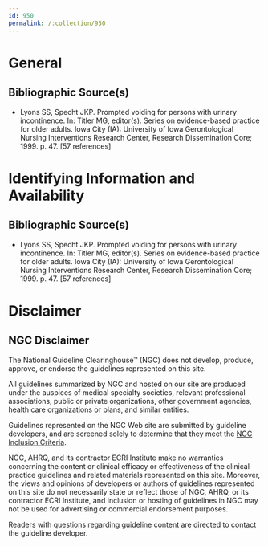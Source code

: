 ```yaml
---
id: 950
permalink: /:collection/950
---
```


# General

## Bibliographic Source(s)

- Lyons SS, Specht JKP. Prompted voiding for persons with urinary incontinence. In: Titler MG, editor(s). Series on evidence-based practice for older adults. Iowa City (IA): University of Iowa Gerontological Nursing Interventions Research Center, Research Dissemination Core; 1999. p. 47. [57 references]

# Identifying Information and Availability

## Bibliographic Source(s)

- Lyons SS, Specht JKP. Prompted voiding for persons with urinary incontinence. In: Titler MG, editor(s). Series on evidence-based practice for older adults. Iowa City (IA): University of Iowa Gerontological Nursing Interventions Research Center, Research Dissemination Core; 1999. p. 47. [57 references]

# Disclaimer

## NGC Disclaimer

The National Guideline Clearinghouse™ (NGC) does not develop, produce, approve, or endorse the guidelines represented on this site.

All guidelines summarized by NGC and hosted on our site are produced under the auspices of medical specialty societies, relevant professional associations, public or private organizations, other government agencies, health care organizations or plans, and similar entities.

Guidelines represented on the NGC Web site are submitted by guideline developers, and are screened solely to determine that they meet the [NGC Inclusion Criteria](/help-and-about/summaries/inclusion-criteria).

NGC, AHRQ, and its contractor ECRI Institute make no warranties concerning the content or clinical efficacy or effectiveness of the clinical practice guidelines and related materials represented on this site. Moreover, the views and opinions of developers or authors of guidelines represented on this site do not necessarily state or reflect those of NGC, AHRQ, or its contractor ECRI Institute, and inclusion or hosting of guidelines in NGC may not be used for advertising or commercial endorsement purposes.

Readers with questions regarding guideline content are directed to contact the guideline developer.

